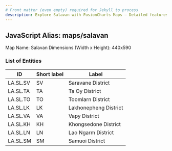 ```yaml
---
# Front matter (even empty) required for Jekyll to process
description: Explore Salavan with FusionCharts Maps – Detailed features for seamless integration. Try now & enhance your data visualization today! 
---
```


## JavaScript Alias: maps/salavan

Map Name: Salavan
Dimensions (Width x Height): 440x590

### List of Entities

ID | Short label | Label
---|---|---|
LA.SL.SV|SV|Saravane District
LA.SL.TA|TA|Ta Oy District
LA.SL.TO|TO|Toomlarn District
LA.SL.LK|LK|Lakhonepheng District
LA.SL.VA|VA|Vapy District
LA.SL.KH|KH|Khongsedone District
LA.SL.LN|LN|Lao Ngarm District
LA.SL.SM|SM|Samuoi District